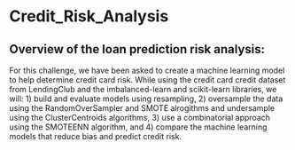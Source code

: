 # Credit_Risk_Analysis

## Overview of the loan prediction risk analysis:

For this challenge, we have been asked to create a machine learning model to help determine credit card risk. While using the credit card credit dataset from LendingClub and the imbalanced-learn and scikit-learn libraries, we will: 1) build and evaluate models using resampling, 2) oversample the data using the RandomOverSampler and SMOTE alrogithms and undersample using the ClusterCentroids algorithms, 3) use a combinatorial approach using the SMOTEENN algorithm, and 4) compare the machine learning models that reduce bias and predict credit risk.

